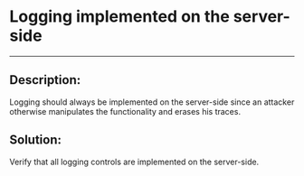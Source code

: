 # Logging implemented on the server-side
-------

## Description:

Logging should always be implemented on the server-side since an attacker otherwise 
manipulates the functionality and erases his traces.

## Solution:

Verify that all logging controls are implemented on the server-side.
